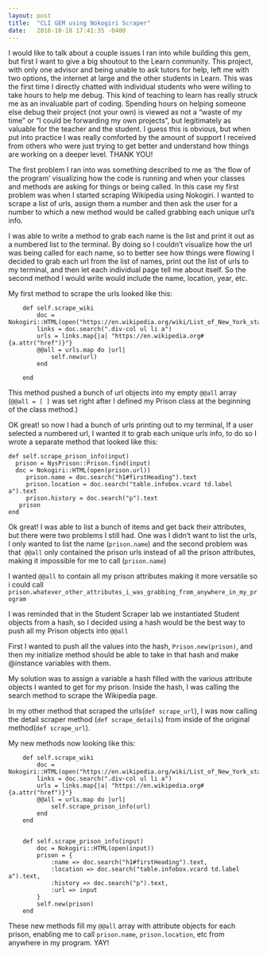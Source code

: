```yaml
---
layout: post
title:  "CLI GEM using Nokogiri Scraper"
date:   2016-10-18 17:41:35 -0400
---
```




I would like to talk about a couple issues I ran into while building this gem, but first I want to give a big shoutout to the Learn community. This project, with only one advisor and being unable to ask tutors for help, left me with two options, the internet at large and the other students in Learn. This was the first time I directly chatted with individual students who were willing to take hours to help me debug. This kind of teaching to learn has really struck me as an invaluable part of coding. Spending hours on helping someone else debug their project (not your own) is viewed as not a “waste of my time” or “I could be forwarding my own projects”, but legitimately as valuable for the teacher and the student. I guess this is obvious, but when put into practice I was really comforted by the amount of support I received from others who were just trying to get better and understand how things are working on a deeper level. THANK YOU!

The first problem I ran into was something described to me as ‘the flow of the program’ visualizing how the code is running and when your classes and methods are asking for things or being called. In this case my first problem was when I started scraping Wikipedia using Nokogiri. I wanted to scrape a list of urls, assign them a number and then ask the user for a number to which a new method would be called grabbing each unique url’s info. 

I was able to write a method to grab each name is the list and print it out as a numbered list to the terminal. By doing so I couldn’t visualize how the url was being called for each name, so to better see how things were flowing I decided to grab each url from the list of names, print out the list of urls to my terminal, and then let each individual page tell me about itself. So the second method I would write would include the name, location, year, etc. 

My first method to scrape the urls looked like this:

```
 	def self.scrape_wiki
		doc = Nokogiri::HTML(open("https://en.wikipedia.org/wiki/List_of_New_York_state_prisons"))
		links = doc.search(".div-col ul li a")
		urls = links.map{|a| "https://en.wikipedia.org#{a.attr("href")}"}
		@@all = urls.map do |url|
			self.new(url)
		end

	end
```

This method pushed a bunch of url objects into my empty `@@all` array (`@@all = [ ]` was set right after I defined my Prison class at the beginning of the class method.)

OK great! so now I had a bunch of urls printing out to my terminal, If a user selected a numbered url, I wanted it to grab each unique urls info, to do so I wrote a separate method that looked like this:


```
def self.scrape_prison_info(input)
  prison = NysPrison::Prison.find(input)
  doc = Nokogiri::HTML(open(prison.url))
     prison.name = doc.search("h1#firstHeading").text
     prison.location = doc.search("table.infobox.vcard td.label a").text
     prison.history = doc.search("p").text
   prison
end
```

Ok great! I was able to list a bunch of items and get back their attributes, but there were two problems I still had. One was I didn’t want to list the urls, I only wanted to list the name (`prison.name`) and the second problem was that` @@all` only contained the prison urls instead of all the prison attributes, making it impossible for me to call (`prison.name`)

I wanted `@@all` to contain all my prison attributes making it more versatile so i could call `prison.whatever_other_attributes_i_was_grabbing_from_anywhere_in_my_program`

I was reminded that in the Student Scraper lab we instantiated Student objects from a hash, so I decided using a hash would be the best way to push all my Prison objects into `@@all`

First I wanted to push all the values into the hash, `Prison.new(prison)`, and then my initialize method should be able to take in that hash and make @instance variables with them.

My solution was to assign a variable a hash filled with the various attribute objects I wanted to get for my prison. Inside the hash, I was calling the search method to scrape the Wikipedia page. 

In my other method that scraped the urls(`def scrape_url`), I was now calling the detail scraper method (`def scrape_details`)  from inside of the original method(`def scrape_url`). 

My new methods now looking like this:

```
	def self.scrape_wiki
		doc = Nokogiri::HTML(open("https://en.wikipedia.org/wiki/List_of_New_York_state_prisons"))
		links = doc.search(".div-col ul li a")
		urls = links.map{|a| "https://en.wikipedia.org#{a.attr("href")}"}
		@@all = urls.map do |url|
			self.scrape_prison_info(url)
		end
	end


	def self.scrape_prison_info(input)
		doc = Nokogiri::HTML(open(input))
		prison = {
			:name => doc.search("h1#firstHeading").text,
			:location => doc.search("table.infobox.vcard td.label a").text,
			:history => doc.search("p").text,
			:url => input
		}
		self.new(prison)
	end
```

These new methods fill my `@@all` array with attribute objects for each prison, enabling me to call `prison.name`, `prison.location`, etc from anywhere in my program. YAY!
